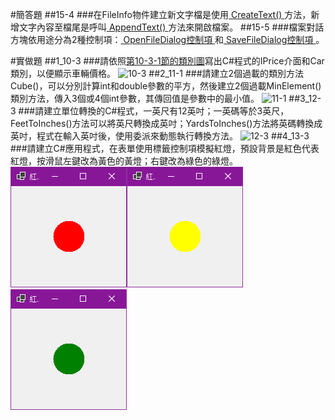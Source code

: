 #簡答題
##15-4
###在FileInfo物件建立新文字檔是使用<ins> CreateText() </ins>方法，新增文字內容至檔尾是呼叫<ins> AppendText() </ins>方法來開啟檔案。
##15-5
###檔案對話方塊依用途分為2種控制項：<ins> OpenFileDialog控制項 </ins>和<ins> SaveFileDialog控制項 </ins>。

 
#實做題
##1_10-3
###請依照[第10-3-1節的類別圖](./images/10-3-1.png)寫出C#程式的IPrice介面和Car類別，以便顯示車輛價格。
![10-3](./images/10-3.png)
##2_11-1
###請建立2個過載的類別方法Cube()，可以分別計算int和double參數的平方，然後建立2個過載MinElement()類別方法，傳入3個或4個int參數，其傳回值是參數中的最小值。
![11-1](./images/11-1.png)
##3_12-3
###請建立單位轉換的C#程式，一英尺有12英吋；一英碼等於3英尺，FeetToInches()方法可以將英尺轉換成英吋；YardsToInches()方法將英碼轉換成英吋，程式在輸入英吋後，使用委派來動態執行轉換方法。
![12-3](./images/12-3.png)
##4_13-3
###請建立C#應用程式，在表單使用標籤控制項模擬紅燈，預設背景是紅色代表紅燈，按滑鼠左鍵改為黃色的黃燈；右鍵改為綠色的綠燈。
![13-3-1](./images/13-3-1.png)![13-3-2](./images/13-3-2.png)![13-3-3](./images/13-3-3.png)
